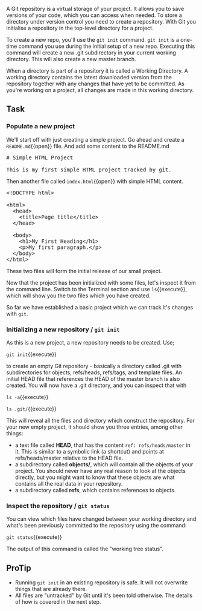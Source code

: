 A Git repository is a virtual storage of your project. It allows you to save versions of your code, which you can access when needed. To store a directory under version control you need to create a repository. With Git you initialise a repository in the top-level directory for a project.

To create a new repo, you'll use the `git init` command. `git init` is a one-time command you use during the initial setup of a new repo. Executing this command will create a new .git subdirectory in your current working directory. This will also create a new master branch.

When a directory is part of a repository it is called a Working Directory. A working directory contains the latest downloaded version from the repository together with any changes that have yet to be committed. As you're working on a project, all changes are made in this working directory.

## Task

### Populate a new project

We'll start off with just creating a simple project. Go ahead and create a `README.md`{{open}} file. And add some content to the README.md

<pre class="file" data-filename="./README.md" data-target="replace">
# Simple HTML Project

This is my first simple HTML project tracked by git.
</pre>

Then another file called `index.html`{{open}} with simple HTML content.

<pre class="file" data-filename="./index.html" data-target="replace">
<&zwj;!DOCTYPE html>

<&zwj;html>
  <&zwj;head>
  	<&zwj;title>Page title<&zwj;/title>
  <&zwj;/head>

  <&zwj;body>
    <&zwj;h1>My First Heading<&zwj;/h1>
    <&zwj;p>My first paragraph.<&zwj;/p>
  <&zwj;/body>
<&zwj;/html>
</pre>

These two files will form the initial release of our small project.

Now that the project has been initialized with some files, let's inspect it from the command line. Switch to the Terminal section and use ```ls```{{execute}}, which will show you the two files which you have created.

So far we have established a basic project which we can track it's changes with `git`.

### Initializing a new repository / `git init`

As this is a new project, a new repository needs to be created. Use;

```git init```{{execute}}

to create an empty Git repository - basically a directory called .git with subdirectories for objects, refs/heads, refs/tags, and template files. An initial HEAD file that references the HEAD of the master branch is also created. You will now have a .git directory, and you can inspect that with

```ls -a```{{execute}}

```ls .git/```{{execute}}

This will reveal all the files and directory which construct the repository. For your new empty project, it should show you three entries, among other things:

* a text file called **HEAD**, that has the content `ref: refs/heads/master` in it. This is similar to a symbolic link (a shortcut) and points at refs/heads/master relative to the HEAD file.
* a subdirectory called **objects/**, which will contain all the objects of your project. You should never have any real reason to look at the objects directly, but you might want to know that these objects are what contains all the real data in your repository.
* a subdirectory called **refs**, which contains references to objects.

### Inspect the repository / `git status`

You can view which files have changed between your working directory and what's been previously committed to the repository using the command:

```git status```{{execute}}

The output of this command is called the "working tree status".

## ProTip

* Running `git init` in an existing repository is safe. It will not overwrite things that are already there.
* All files are "untracked" by Git until it's been told otherwise. The details of how is covered in the next step.